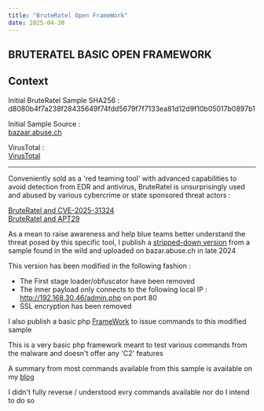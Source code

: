 ```yaml
---
title: "BruteRatel Open FrameWork"
date: 2025-04-30 
---
```


<link rel="stylesheet" href="/css/main.css">

## BRUTERATEL BASIC OPEN FRAMEWORK 

## Context  

Initial BruteRatel Sample SHA256 : d8080b4f7a238f28435649f74fdd5679f7f7133ea81d12d9f10b05017b0897b1  

Initial Sample Source :  
[bazaar.abuse.ch](https://bazaar.abuse.ch/sample/d8080b4f7a238f28435649f74fdd5679f7f7133ea81d12d9f10b05017b0897b1/)   

VirusTotal :  
[VirusTotal](https://www.virustotal.com/gui/file/d8080b4f7a238f28435649f74fdd5679f7f7133ea81d12d9f10b05017b0897b1)  

---

Conveniently sold as a 'red teaming tool' with advanced capabilities to avoid detection from EDR and antivirus, BruteRatel is unsurprisingly used and abused by various cybercrime or state sponsored threat actors :  

[BruteRatel and CVE-2025-31324](https://reliaquest.com/blog/threat-spotlight-reliaquest-uncovers-vulnerability-behind-sap-netweaver-compromise/)  
[BruteRatel and APT29](https://unit42.paloaltonetworks.com/brute-ratel-c4-tool/)  

As a mean to raise awareness and help blue teams better understand the threat posed by this specific tool, I publish a [stripped-down version](https://bazaar.abuse.ch/sample/) from a sample found in the wild and uploaded on bazar.abuse.ch in late 2024    

This version has been modified in the following fashion :  

- The First stage loader/obfuscator have been removed
- The inner payload only connects to the following local IP : http://192.168.30.46/admin.php on port 80   
- SSL encryption has been removed

I also publish a basic php [FrameWork](https://github.com/cedricg-mirror/reflexions/tree/main/CyberCrime/BRUTERATEL/Framework) to issue commands to this modified sample   

This is a very basic php framework meant to test various commands from the malware and doesn't offer any 'C2' features  

A summary from most commands available from this sample is available on my [blog](https://cedricg-mirror.github.io/2025/03/24/BruteRatelCommandList.html)  

I didn't fully reverse / understood evry commands available nor do I intend to do so  



